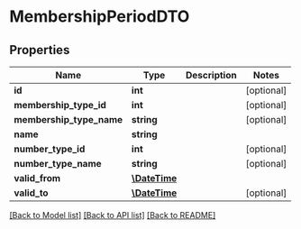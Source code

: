 # MembershipPeriodDTO

## Properties
Name | Type | Description | Notes
------------ | ------------- | ------------- | -------------
**id** | **int** |  | [optional] 
**membership_type_id** | **int** |  | [optional] 
**membership_type_name** | **string** |  | [optional] 
**name** | **string** |  | 
**number_type_id** | **int** |  | [optional] 
**number_type_name** | **string** |  | [optional] 
**valid_from** | [**\DateTime**](\DateTime.md) |  | 
**valid_to** | [**\DateTime**](\DateTime.md) |  | [optional] 

[[Back to Model list]](../README.md#documentation-for-models) [[Back to API list]](../README.md#documentation-for-api-endpoints) [[Back to README]](../README.md)


